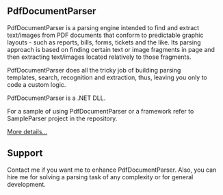 ## PdfDocumentParser

PdfDocumentParser is a parsing engine intended to find and extract text/images from PDF documents that conform to predictable graphic layouts - such as  reports, bills, forms, tickets and the like. Its parsing approach is based on finding certain text or image fragments in page and then extracting text/images located relatively to those fragments.

PdfDocumentParser does all the tricky job of building parsing templates, search, recognition and extraction, thus, leaving you only to code a custom logic.

PdfDocumentParser is a .NET DLL.

For a sample of using PdfDocumentParser or a framework refer to SampleParser project in the repository.

[More details...](https://sergeystoyan.github.io/PdfDocumentParser/#1)

## Support
Contact me if you want me to enhance PdfDocumentParser. Also, you can hire me for solving a parsing task of any complexity or for general development.
